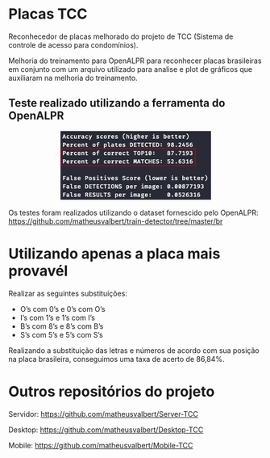 # Placas TCC

Reconhecedor de placas melhorado do projeto de TCC (Sistema de controle de acesso para condomínios).

Melhoria do treinamento para OpenALPR para reconhecer placas brasileiras em conjunto com um arquivo utilizado para analise e plot de gráficos que auxiliaram na melhoria do treinamento.

## Teste realizado utilizando a ferramenta do OpenALPR
<p align="center">
  <img src="https://github.com/matheusvalbert/Placas-TCC/blob/main/openalpr_img.jpg" />
</p>

Os testes foram realizados utilizando o dataset fornescido pelo OpenALPR: https://github.com/matheusvalbert/train-detector/tree/master/br

# Utilizando apenas a placa mais provavél

Realizar as seguintes substituições:
- O’s com 0’s e 0’s com O’s
- I’s com 1’s e 1’s com I’s
- B’s com 8’s e 8’s com B’s
- S’s com 5’s e 5’s com S’s

Realizando a substituição das letras e números de acordo com sua posição na placa brasileira, conseguimos uma taxa de acerto de 86,84%.

# Outros repositórios do projeto
Servidor: https://github.com/matheusvalbert/Server-TCC

Desktop: https://github.com/matheusvalbert/Desktop-TCC

Mobile: https://github.com/matheusvalbert/Mobile-TCC
